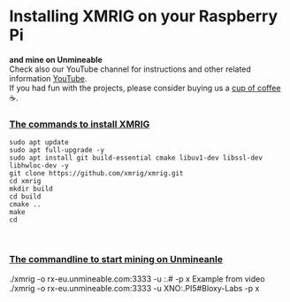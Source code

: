 # Installing XMRIG on your Raspberry Pi
**and mine on Unmineable**
<br>
Check also our YouTube channel for instructions and other related information [YouTube](https://www.youtube.com/@bloxylabs "YouTube").
<br>
If you had fun with the projects, please consider buying us a [cup of coffee](https://www.buymeacoffee.com/bloxylabs "cupofcoffee") :coffee:.

<h3><u>The commands to install XMRIG</u></h3>

```
sudo apt update
sudo apt full-upgrade -y
sudo apt install git build-essential cmake libuv1-dev libssl-dev libhwloc-dev -y
git clone https://github.com/xmrig/xmrig.git
cd xmrig
mkdir build
cd build
cmake ..
make
cd
```
<br>
<h3><u>The commandline to start mining on Unmineanle</u></h3>

./xmrig -o rx-eu.unmineable.com:3333 -u <COIN>:<Wallet Address>.<RIG Name>#<Referal Code> -p x
Example from video
./xmrig -o rx-eu.unmineable.com:3333 -u XNO:<Wallet Address>.PI5#Bloxy-Labs -p x
